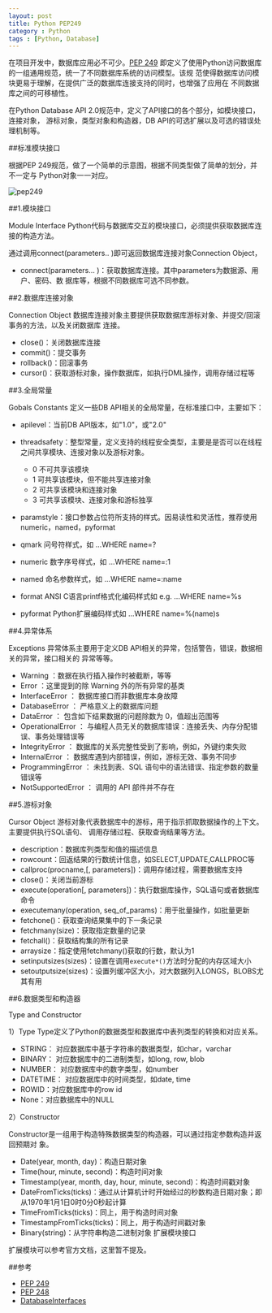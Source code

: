 ```yaml
---
layout: post
title: Python PEP249
category : Python
tags : [Python, Database]
---
```


在项目开发中，数据库应用必不可少。[PEP 249](http://www.python.org/dev/peps/pep-0249/) 即定义了使用Python访问数据库的一组通用规范，统一了不同数据库系统的访问模型。该规 范使得数据库访问模块更易于理解，在提供广泛的数据库连接支持的同时，也增强了应用在 不同数据库之间的可移植性。

在Python Database API 2.0规范中，定义了API接口的各个部分，如模块接口，连接对象， 游标对象，类型对象和构造器，DB API的可选扩展以及可选的错误处理机制等。

##标准模块接口

根据PEP 249规范，做了一个简单的示意图，根据不同类型做了简单的划分，并不一定与 Python对象一一对应。

![pep249](http://dylanninin.com/assets/themes/images/2012/pep249.jpg)

##1.模块接口

Module Interface
Python代码与数据库交互的模块接口，必须提供获取数据库连接的构造方法。

通过调用connect(parameters.. )即可返回数据库连接对象Connection Object，

* connect(parameters... )：获取数据库连接。其中parameters为数据源、用户、密码、数
据库等，根据不同数据库可选不同参数。

##2.数据库连接对象

Connection Object
数据库连接对象主要提供获取数据库游标对象、并提交/回滚事务的方法，以及关闭数据库
连接。

* close()：关闭数据库连接
* commit()：提交事务
* rollback()：回滚事务
* cursor()：获取游标对象，操作数据库，如执行DML操作，调用存储过程等

##3.全局常量

Gobals Constants
定义一些DB API相关的全局常量，在标准接口中，主要如下：

* apilevel：当前DB API版本，如"1.0"，或"2.0"
* threadsafety：整型常量，定义支持的线程安全类型，主要是是否可以在线程之间共享模块、连接对象以及游标对象。

	* 0        不可共享该模块
	* 1        可共享该模块，但不能共享连接对象
	* 2        可共享该模块和连接对象
	* 3        可共享该模块、连接对象和游标独享
	
* paramstyle：接口参数占位符所支持的样式。因易读性和灵活性，推荐使用numeric，named，pyformat
* qmark        问号符样式，如 ...WHERE name=?
* numeric     数字序号样式，如 ...WHERE name=:1
* named      命名参数样式，如 ...WHERE name=:name
* format      ANSI C语言printf格式化编码样式如 e.g. ...WHERE name=%s
* pyformat    Python扩展编码样式如 ...WHERE name=%(name)s

##4.异常体系

Exceptions
异常体系主要用于定义DB API相关的异常，包括警告，错误，数据相关的异常，接口相关的
异常等等。

* Warning ：数据在执行插入操作时被截断，等等
* Error ：这里提到的除 Warning 外的所有异常的基类
* InterfaceError ： 数据库接口而非数据库本身故障
* DatabaseError ： 严格意义上的数据库问题
* DataError ： 包含如下结果数据的问题除数为 0，值超出范围等
* OperationalError ： 与编程人员无关的数据库错误：连接丢失、内存分配错误、事务处理错误等
* IntegrityError ： 数据库的关系完整性受到了影响，例如，外键约束失败
* InternalError ： 数据库遇到内部错误，例如，游标无效、事务不同步
* ProgrammingError ： 未找到表、SQL 语句中的语法错误、指定参数的数量错误等
* NotSupportedError ： 调用的 API 部件并不存在

##5.游标对象

Cursor Object
游标对象代表数据库中的游标，用于指示抓取数据操作的上下文。主要提供执行SQL语句、
调用存储过程、获取查询结果等方法。

* description：数据库列类型和值的描述信息
* rowcount：回返结果的行数统计信息，如SELECT,UPDATE,CALLPROC等
* callproc(procname,[, parameters])：调用存储过程，需要数据库支持
* close()：关闭当前游标
* execute(operation[, parameters])：执行数据库操作，SQL语句或者数据库命令
* executemany(operation, seq_of_params)：用于批量操作，如批量更新
* fetchone()：获取查询结果集中的下一条记录
* fetchmany(size)：获取指定数量的记录
* fetchall()：获取结构集的所有记录
* arraysize：指定使用fetchmany()获取的行数，默认为1
* setinputsizes(sizes)：设置在调用`execute*()`方法时分配的内存区域大小
* setoutputsize(sizes)：设置列缓冲区大小，对大数据列入LONGS，BLOBS尤其有用

##6.数据类型和构造器

Type and Constructor

1）Type
Type定义了Python的数据类型和数据库中表列类型的转换和对应关系。

* STRING： 对应数据库中基于字符串的数据类型，如char，varchar
* BINARY： 对应数据库中的二进制类型，如long, row, blob
* NUMBER： 对应数据库中的数字类型，如number
* DATETIME： 对应数据库中的时间类型，如date, time
* ROWID：对应数据库中的row id
* None：对应数据库中的NULL

2）Constructor

Constructor是一组用于构造特殊数据类型的构造器，可以通过指定参数构造并返回预期对
象。

* Date(year, month, day)：构造日期对象
* Time(hour, minute, second)：构造时间对象
* Timestamp(year, month, day, hour, minute, second)：构造时间戳对象
* DateFromTicks(ticks)：通过从计算机计时开始经过的秒数构造日期对象；即从1970年1月1日0时0分0秒起计算
* TimeFromTicks(ticks)：同上，用于构造时间对象
* TimestampFromTicks(ticks)：同上，用于构造时间戳对象
* Binary(string)：从字符串构造二进制对象 扩展模块接口

扩展模块可以参考官方文档，这里暂不提及。

##参考

* [PEP 249](http://www.python.org/dev/peps/pep-0249/) 
* [PEP 248](http://www.python.org/dev/peps/pep-0248) 
* [DatabaseInterfaces](https://wiki.python.org/moin/DatabaseInterfaces) 
